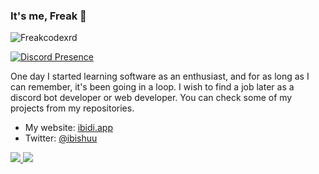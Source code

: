 ### It's me, Freak 👋

<img src="https://komarev.com/ghpvc/?username=Freakcodexrd&label=Profile%20Viewers&color=37fa3f" alt="Freakcodexrd" />

[![Discord Presence](https://lanyard-profile-readme.vercel.app/api/282238108739567647?theme=light&bg=1c1c1c&animated=false&hideDiscrim=false&borderRadius=30px)](https://discord.com/users/853009887318769704)

One day I started learning software as an enthusiast, and for as long as I can remember, it's been going in a loop. I wish to find a job later as a discord bot developer or web developer. You can check some of my projects from my repositories.

- My website: [ibidi.app](https://ibidi.app)
- Twitter: [@ibishuu](https://twitter.com/ibishuu)

<a href="https://github.com/Freakcodexrd">
  <img src="https://github-readme-stats.vercel.app/api?username=Freakcodexrd&count_private=true&hide_border=true&show_icons=true&include_all_commits=true&bg_color=0d1117&title_color=df761c&text_color=FFFFFF&icon_color=df761c">
<img src="https://github-readme-stats.vercel.app/api/top-langs/?username=Freakcodexrd&layout=compact&theme=nord&hide_border=true&bg_color=0d1117&border_radius=6&title_color=df761c">
</a>
